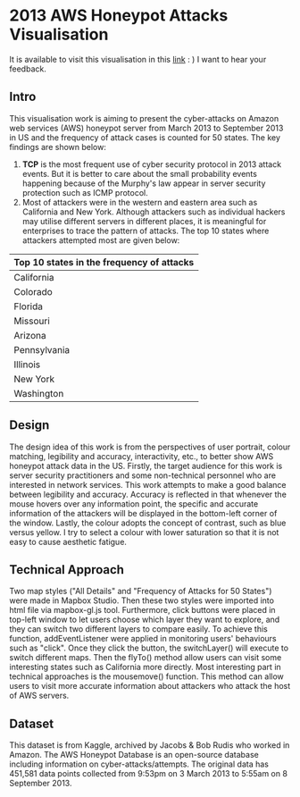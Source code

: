 # 2013 AWS Honeypot Attacks Visualisation

It is available to visit this visualisation in this [link](https://fang-zeqiang.github.io/2013_AWS_Honeypot_Attacks_Visualisation/) : )
I want to hear your feedback.

## Intro

This visualisation work is aiming to
present the cyber-attacks on Amazon web services (AWS) honeypot server from
March 2013 to September 2013 in US and the frequency of attack cases is counted
for 50 states. The key findings are shown below:

1. **TCP** is the most frequent use of cyber security protocol in 2013 attack events.
  But it is better to care about the small probability events happening
  because of the Murphy's law appear in server security protection such as
  ICMP protocol.
2. Most of attackers were in the
  western and eastern area such as California and New York. Although
  attackers such as individual hackers may utilise different servers in
  different places, it is meaningful for enterprises to trace the pattern of
  attacks. The top 10 states where attackers attempted most are given below:

| **Top 10 states in the frequency of attacks** |
| --- |
| California |
| Colorado |
| Florida |
| Missouri |
| Arizona |
| Pennsylvania |
| Illinois |
| New York |
| Washington |

## Design

The design idea of this work is from the perspectives of user portrait, colour matching, legibility and accuracy, interactivity, etc., to better show AWS honeypot attack data in the US. Firstly, the target audience for this work is server security practitioners and some non-technical personnel who are interested in network services. This work attempts to make a good balance between legibility and accuracy. Accuracy is reflected in that whenever the mouse hovers over any information point, the specific and accurate information of the attackers will be displayed in the bottom-left corner of the window. Lastly, the colour adopts the concept of contrast, such as blue versus yellow. I try to select a colour with lower saturation so that it is not easy to cause aesthetic fatigue.

## Technical Approach

Two map styles ("All Details" and "Frequency of Attacks for 50 States") were made in
Mapbox Studio. Then these two styles were imported into html file via mapbox-gl.js tool. Furthermore, click buttons were placed in top-left window to let users choose which layer they want to explore, and they can switch two different layers to compare easily. To achieve this function, addEventListener were applied in monitoring users' behaviours such as "click". Once they click the button, the switchLayer() will execute to switch different maps. Then the flyTo() method allow users can visit some interesting states such as California more directly. Most interesting part in technical approaches is the mousemove() function. This method can allow users to visit more accurate information about attackers who attack the host of AWS servers.

## Dataset

This dataset is from Kaggle, archived by Jacobs & Bob Rudis who worked in Amazon. The AWS Honeypot Database is an open-source database including information on cyber-attacks/attempts. The original data has 451,581 data points collected from 9:53pm on 3 March 2013 to 5:55am on 8 September 2013.
